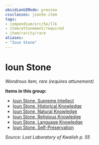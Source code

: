 ```yaml
---
obsidianUIMode: preview
cssclasses: json5e-item
tags:
- compendium/src/5e/llk
- item/attunement/required
- item/rarity/rare
aliases: 
- "Ioun Stone"
---
```

# Ioun Stone
*Wondrous item, rare (requires attunement)*  


**Items in this group:**

- [Ioun Stone, Supreme Intellect](2-Mechanics/CLI/items/ioun-stone-supreme-intellect-llk.md)
- [Ioun Stone, Historical Knowledge](2-Mechanics/CLI/items/ioun-stone-historical-knowledge-llk.md)
- [Ioun Stone, Natural Knowledge](2-Mechanics/CLI/items/ioun-stone-natural-knowledge-llk.md)
- [Ioun Stone, Religious Knowledge](2-Mechanics/CLI/items/ioun-stone-religious-knowledge-llk.md)
- [Ioun Stone, Language Knowledge](2-Mechanics/CLI/items/ioun-stone-language-knowledge-llk.md)
- [Ioun Stone, Self-Preservation](2-Mechanics/CLI/items/ioun-stone-self-preservation-llk.md)

*Source: Lost Laboratory of Kwalish p. 55*